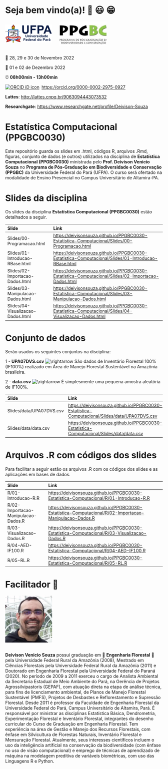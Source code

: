 
<!-- README.md is generated from README.Rmd. Please edit that file.. -->
<!-- badges: start -->
<!-- badges: end -->
<!-- Emprestei a função list_github_files() da Curso-R. (https://github.com/curso-r). A ideia desse readme emprestei da Curso-R. Achei excelente!-->

# Seja bem vindo(a)! :deciduous_tree: :smiley: :grin:

<div>
<img src="Slides/fig/slide-title/ufpa2.png" width="150" align="middle" class="center">
    
<img src="Slides/fig/slide-title/ppgbc.png" width="150" align="middle" class="center">
<div>

<br>

:calendar: 28, 29 e 30 de Novembro 2022

:calendar: 01 e 02 de Dezembro 2022

:alarm_clock: **08h00min - 13h00min**

<div itemscope="" itemtype="https://schema.org/Person">

<a itemprop="sameAs" content="https://orcid.org/0000-0002-2975-0927" href="https://orcid.org/0000-0002-2975-0927" target="orcid.widget" rel="me noopener noreferrer" style="vertical-align:top;"><img src="https://orcid.org/sites/default/files/images/orcid_16x16.png" style="width:1em;margin-right:.5em;" alt="ORCID iD icon">https://orcid.org/0000-0002-2975-0927</a>

</div>

**Lattes**: <http://lattes.cnpq.br/9063094443073532>

**Researchgate**: <https://www.researchgate.net/profile/Deivison-Souza>

# Estatística Computacional (PPGBC0030)

Este repositório guarda os slides em .html, códigos R, arquivos .Rmd,
figuras, conjunto de dados (e outros) utilizados na disciplina de
**Estatística Computacional (PPGBC0030)** ministrada pelo
**Prof. Deivison Venicio Souza** no **Programa de Pós-Graduação em
Biodiversidade e Conservação (PPGBC)** da Universidade Federal do Pará
(UFPA). O curso será ofertado na modalidade de Ensino Presencial no
Campus Universitário de Altamira-PA.

# Slides da disciplina

Os slides da disciplina **Estatística Computacional (PPGBC0030)** estão
detalhados a seguir.

| Slide                             | Link                                                                                                    |
|:----------------------------------|:--------------------------------------------------------------------------------------------------------|
| Slides/00-Programacao.html        | <https://deivisonsouza.github.io/PPGBC0030-Estatistica-Computacional/Slides/00-Programacao.html>        |
| Slides/01-Introducao-RBase.html   | <https://deivisonsouza.github.io/PPGBC0030-Estatistica-Computacional/Slides/01-Introducao-RBase.html>   |
| Slides/02-Importacao-Dados.html   | <https://deivisonsouza.github.io/PPGBC0030-Estatistica-Computacional/Slides/02-Importacao-Dados.html>   |
| Slides/03-Manipulacao-Dados.html  | <https://deivisonsouza.github.io/PPGBC0030-Estatistica-Computacional/Slides/03-Manipulacao-Dados.html>  |
| Slides/04-Visualizacao-Dados.html | <https://deivisonsouza.github.io/PPGBC0030-Estatistica-Computacional/Slides/04-Visualizacao-Dados.html> |

# Conjunto de dados

Serão usados os seguintes conjuntos na disciplina:

1 - **UPA07DVS.csv**
![\rightarrow](https://latex.codecogs.com/png.image?%5Cdpi%7B110%7D&space;%5Cbg_white&space;%5Crightarrow "\rightarrow")
São dados de Inventário Florestal 100% (IF100%) realizado em Área de
Manejo Florestal Sustentável na Amazônia brasileira.

2 - **data.csv**
![\rightarrow](https://latex.codecogs.com/png.image?%5Cdpi%7B110%7D&space;%5Cbg_white&space;%5Crightarrow "\rightarrow")
É simplesmente uma pequena amostra aleatória de IF100%.

| Slide                    | Link                                                                                           |
|:-------------------------|:-----------------------------------------------------------------------------------------------|
| Slides/data/UPA07DVS.csv | <https://deivisonsouza.github.io/PPGBC0030-Estatistica-Computacional/Slides/data/UPA07DVS.csv> |
| Slides/data/data.csv     | <https://deivisonsouza.github.io/PPGBC0030-Estatistica-Computacional/Slides/data/data.csv>     |

# Arquivos .R com códigos dos slides

Para facilitar a seguir estão os arquivos .R com os códigos dos slides e
as aplicações em bases de dados.

| Slide                               | Link                                                                                                      |
|:------------------------------------|:----------------------------------------------------------------------------------------------------------|
| R/01-Introducao-R.R                 | <https://deivisonsouza.github.io/PPGBC0030-Estatistica-Computacional/R/01-Introducao-R.R>                 |
| R/02-Importacao-Manipulacao-Dados.R | <https://deivisonsouza.github.io/PPGBC0030-Estatistica-Computacional/R/02-Importacao-Manipulacao-Dados.R> |
| R/03-Visualizacao-Dados.R           | <https://deivisonsouza.github.io/PPGBC0030-Estatistica-Computacional/R/03-Visualizacao-Dados.R>           |
| R/04-AED-IF100.R                    | <https://deivisonsouza.github.io/PPGBC0030-Estatistica-Computacional/R/04-AED-IF100.R>                    |
| R/05-RL.R                           | <https://deivisonsouza.github.io/PPGBC0030-Estatistica-Computacional/R/05-RL.R>                           |

# Facilitador :deciduous_tree:

<div>
<img src="Slides/fig/slide-title/img.jpeg" width="150" align="middle" class="center">
<div>

<br>

**Deivison Venicio Souza** possui graduação em :deciduous_tree:
**Engenharia Florestal** :deciduous_tree: pela Universidade Federal
Rural da Amazônia (2008), Mestrado em Ciências Florestais pela
Universidade Federal Rural da Amazônia (2011) e Doutorado em Engenharia
Florestal pela Universidade Federal do Paraná (2020). No período de 2009
a 2011 exerceu o cargo de Analista Ambiental da Secretaria Estadual de
Meio Ambiente do Pará, na Gerência de Projetos Agrossilvipastoris
(GEPAF), com atuação direta na etapa de análise técnica, para fins de
licenciamento ambiental, de Planos de Manejo Florestal Sustentável
(PMFS), Projetos de Desbastes e Reflorestamento e Supressão Florestal.
Desde 2011 é professor da Faculdade de Engenharia Florestal da
Universidade Federal do Pará, Campus Universitário de Altamira, Pará. É
responsável por ministrar as disciplinas Estatística Básica,
Dendrometria, Experimentação Florestal e Inventário Florestal,
integrantes do desenho curricular do Curso de Graduação em Engenharia
Florestal. Tem experiência na área de Gestão e Manejo dos Recursos
Florestais, com ênfase em Silvicultura de Florestas Naturais, Inventário
Florestal e Mensuração Florestal. Atualmente, seus interesses
científicos incluem o uso da inteligência artificial na conservação da
biodiversidade (com ênfase no uso de visão computacional) e emprego de
técnicas de aprendizado de máquina na modelagem preditiva de variáveis
biométricas, com uso das Linguagens R e Python.
